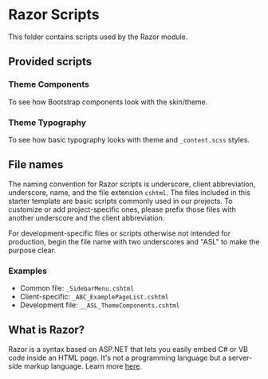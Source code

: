 # Razor Scripts

This folder contains scripts used by the Razor module.

## Provided scripts

### Theme Components

To see how Bootstrap components look with the skin/theme.

### Theme Typography

To see how basic typography looks with theme and `_content.scss` styles.

## File names

The naming convention for Razor scripts is underscore, client abbreviation, underscore, name, and the file extension `cshtml`. The files included in this starter template are basic scripts commonly used in our projects. To customize or add project-specific ones, please prefix those files with another underscore and the client abbreviation.

For development-specific files or scripts otherwise not intended for production, begin the file name with two underscores and "ASL" to make the purpose clear.

### Examples

- Common file: `_SidebarMenu.cshtml`
- Client-specific: `_ABC_ExamplePageList.cshtml`
- Development file: `__ASL_ThemeComponents.cshtml`

## What is Razor?

Razor is a syntax based on ASP.NET that lets you easily embed C# or VB code inside an HTML page. It's not a programming language but a server-side markup language. Learn more [here](https://www.w3schools.com/asp/razor_intro.asp).
